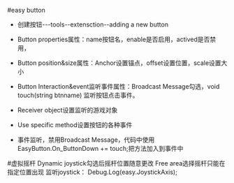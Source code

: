 #easy button
- 创建按钮---tools--extensction--adding a new button
- Button properties属性：name按钮名，enable是否启用，actived是否禁用，
- Button position&size属性：Anchor设置锚点，offset设置位置，scale设置大小
- Button Interaction&event监听事件属性：Broadcast Message勾选，void touch(string btnname)  监听按钮点击事件。
- Receiver object设置监听的游戏对象
- Use specific method设置按钮的各种事件

- 事件监听，禁用Broadcast Message，代码中使用EasyButton.On_ButtonDown += touch;把方法加入到事件中

#虚拟摇杆
Dynamic joystick勾选后摇杆位置随意更改
Free area选择摇杆只能在指定位置出现
监听joystick：
 Debug.Log(easy.JoystickAxis);